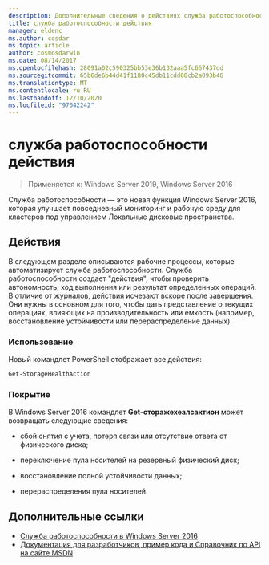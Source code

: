 ```yaml
---
description: Дополнительные сведения о действиях служба работоспособности
title: служба работоспособности действия
manager: eldenc
ms.author: cosdar
ms.topic: article
author: cosmosdarwin
ms.date: 08/14/2017
ms.openlocfilehash: 28091a02c590325bb53e36b132aaa5fc667437dd
ms.sourcegitcommit: 65b6de6b44d41f1180c45db11cdd60cb2a093b46
ms.translationtype: MT
ms.contentlocale: ru-RU
ms.lasthandoff: 12/10/2020
ms.locfileid: "97042242"
---
```

# <a name="health-service-actions"></a>служба работоспособности действия

> Применяется к: Windows Server 2019, Windows Server 2016

Служба работоспособности — это новая функция Windows Server 2016, которая улучшает повседневный мониторинг и рабочую среду для кластеров под управлением Локальные дисковые пространства.

## <a name="actions"></a>Действия

В следующем разделе описываются рабочие процессы, которые автоматизирует служба работоспособности. Служба работоспособности создает "действия", чтобы проверить автономность, ход выполнения или результат определенных операций. В отличие от журналов, действия исчезают вскоре после завершения. Они нужны в основном для того, чтобы дать представление о текущих операциях, влияющих на производительность или емкость (например, восстановление устойчивости или перераспределение данных).

### <a name="usage"></a>Использование

Новый командлет PowerShell отображает все действия:

```PowerShell
Get-StorageHealthAction
```

### <a name="coverage"></a>Покрытие

В Windows Server 2016 командлет **Get-сторажехеалсактион** может возвращать следующие сведения:

-   сбой снятия с учета, потеря связи или отсутствие ответа от физического диска;

-   переключение пула носителей на резервный физический диск;

-   восстановление полной устойчивости данных;

-   перераспределения пула носителей.

## <a name="additional-references"></a>Дополнительные ссылки

- [Служба работоспособности в Windows Server 2016](health-service-overview.md)
- [Документация для разработчиков, пример кода и Справочник по API на сайте MSDN](https://msdn.microsoft.com/windowshealthservice)
